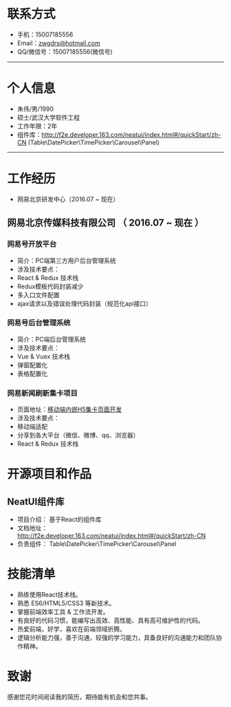 # 联系方式

- 手机：15007185556
- Email：zwgdrs@hotmail.com
- QQ/微信号：15007185556(微信号)

---

# 个人信息

 - 朱伟/男/1990 
 - 硕士/武汉大学软件工程
 - 工作年限：2年
 - 组件库：http://f2e.developer.163.com/neatui/index.html#/quickStart/zh-CN (Table\DatePicker\TimePicker\Carousel\Panel)

---

# 工作经历
 - 网易北京研发中心（2016.07 ~ 现在）

## 网易北京传媒科技有限公司 （ 2016.07 ~ 现在 ）
 
### 网易号开放平台
 - 简介：PC端第三方用户后台管理系统
 - 涉及技术要点：
  - React & Redux 技术栈
  - Redux模板代码封装减少
  - 多入口文件配置
  - ajax请求以及错误处理代码封装（规范化api接口）

### 网易号后台管理系统
 - 简介：PC端后台管理系统
 - 涉及技术要点：
  - Vue & Vuex 技术栈
  - 弹窗配置化
  - 表格配置化

### 网易新闻刷新集卡项目 
 - 页面地址：[移动端内嵌H5集卡页面开发](https://c.m.163.com/nc/qa/uncharted/index.html)
 - 涉及技术要点：
  - 移动端适配
  - 分享到各大平台（微信、微博、qq、浏览器）
  - React & Redux 技术栈

 
# 开源项目和作品
## NeatUI组件库
 - 项目介绍： 基于React的组件库
 - 文档地址： http://f2e.developer.163.com/neatui/index.html#/quickStart/zh-CN 
 - 负责组件： Table\DatePicker\TimePicker\Carousel\Panel
 
# 技能清单
 - 熟练使用React技术栈。
 - 熟悉 ES6/HTML5/CSS3 等新技术。
 - 掌握前端效率工具 & 工作流开发。
 - 有良好的代码习惯，能编写出高效、高性能、具有高可维护性的代码。
 - 热爱前端，好学，喜欢在前端领域折腾。
 - 逻辑分析能力强，善于沟通，较强的学习能力，具备良好的沟通能力和团队协作精神。

# 致谢
感谢您花时间阅读我的简历，期待能有机会和您共事。
